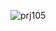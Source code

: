 ![prj105](https://user-images.githubusercontent.com/63907122/124033171-0cdd5e00-da13-11eb-9ab2-b27084e0902d.PNG)
